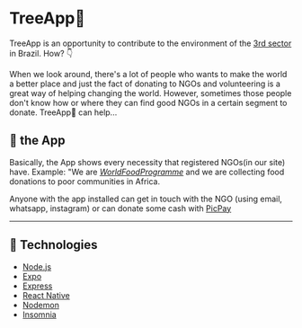 # TreeApp:palm_tree:


TreeApp is an opportunity to contribute to the environment of the [3rd sector](https://en.wikipedia.org/wiki/Third_sector) in Brazil. How? :point_down:


When we look around, there's a lot of people who wants to make the world a better place and just the fact of donating to NGOs and volunteering 
is a great way of helping changing the world. However, sometimes those people don't know how or where they can find good NGOs in a certain segment to donate.
TreeApp:palm_tree: can help...

## :iphone: the App


Basically, the App shows every necessity that registered NGOs(in our site) have. Example: "We are [_WorldFoodProgramme_](https://www.wfp.org/donate-now) and we are collecting food donations
to poor communities in Africa.

Anyone with the app installed can get in touch with the NGO (using email, whatsapp, instagram) or can donate some cash with [PicPay](https://www.picpay.com/site)

---
## :hammer: Technologies
* [Node.js](https://nodejs.org/en/)
* [Expo](https://expo.io/)
* [Express](https://expressjs.com/pt-br/)
* [React Native](https://reactnative.dev/)
* [Nodemon](https://nodemon.io/)
* [Insomnia](https://insomnia.rest/)
